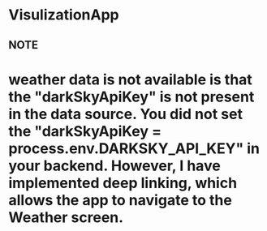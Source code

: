 # VisulizationApp

## NOTE

# weather data is not available is that the "darkSkyApiKey" is not present in the data source. You did not set the "darkSkyApiKey = process.env.DARKSKY_API_KEY" in your backend. However, I have implemented deep linking, which allows the app to navigate to the Weather screen.
